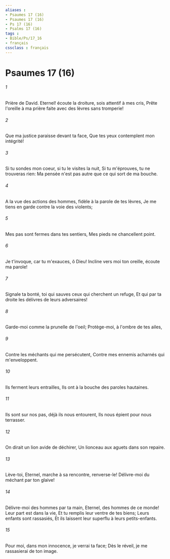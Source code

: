 ```yaml
---
aliases : 
- Psaumes 17 (16)
- Psaumes 17 (16)
- Ps 17 (16)
- Psalms 17 (16)
tags : 
- Bible/Ps/17_16
- français
cssclass : français
---
```


# Psaumes 17 (16)

###### 1
Prière de David. Eternel! écoute la droiture, sois attentif à mes cris, Prête l'oreille à ma prière faite avec des lèvres sans tromperie!
###### 2
Que ma justice paraisse devant ta face, Que tes yeux contemplent mon intégrité!
###### 3
Si tu sondes mon coeur, si tu le visites la nuit, Si tu m'éprouves, tu ne trouveras rien: Ma pensée n'est pas autre que ce qui sort de ma bouche.
###### 4
A la vue des actions des hommes, fidèle à la parole de tes lèvres, Je me tiens en garde contre la voie des violents;
###### 5
Mes pas sont fermes dans tes sentiers, Mes pieds ne chancellent point.
###### 6
Je t'invoque, car tu m'exauces, ô Dieu! Incline vers moi ton oreille, écoute ma parole!
###### 7
Signale ta bonté, toi qui sauves ceux qui cherchent un refuge, Et qui par ta droite les délivres de leurs adversaires!
###### 8
Garde-moi comme la prunelle de l'oeil; Protège-moi, à l'ombre de tes ailes,
###### 9
Contre les méchants qui me persécutent, Contre mes ennemis acharnés qui m'enveloppent.
###### 10
Ils ferment leurs entrailles, Ils ont à la bouche des paroles hautaines.
###### 11
Ils sont sur nos pas, déjà ils nous entourent, Ils nous épient pour nous terrasser.
###### 12
On dirait un lion avide de déchirer, Un lionceau aux aguets dans son repaire.
###### 13
Lève-toi, Eternel, marche à sa rencontre, renverse-le! Délivre-moi du méchant par ton glaive!
###### 14
Délivre-moi des hommes par ta main, Eternel, des hommes de ce monde! Leur part est dans la vie, Et tu remplis leur ventre de tes biens; Leurs enfants sont rassasiés, Et ils laissent leur superflu à leurs petits-enfants.
###### 15
Pour moi, dans mon innocence, je verrai ta face; Dès le réveil, je me rassasierai de ton image.
